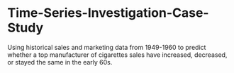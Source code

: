 # Time-Series-Investigation-Case-Study
Using historical sales and marketing data from 1949-1960 to predict whether a top manufacturer of cigarettes sales have increased, decreased, or stayed the same in the early 60s. 

